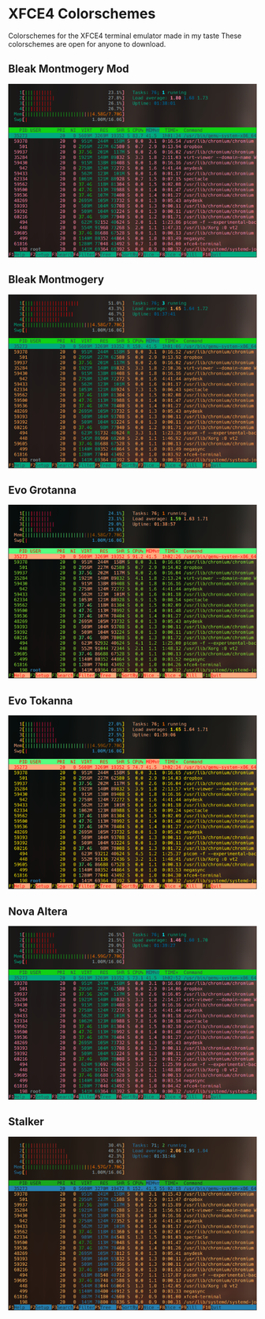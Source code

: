 # XFCE4 Colorschemes

Colorschemes for the XFCE4 terminal emulator made in my taste
These colorschemes are open for anyone to download.


## Bleak Montmogery Mod 
![Bleak Montmogery Mod](img/bleak_montmogery_mod.png)
## Bleak Montmogery 
![Bleak Montmogery](img/bleak_montmogery.png)
## Evo Grotanna 
![Evo Grotanna](img/evo_grotanna.png)
## Evo Tokanna 
![Evo Tokanna](img/evo_tokanna.png)
## Nova Altera 
![Nova Altera](img/nova_altera.png)
## Stalker 
![Stalker](img/stalker.png)
